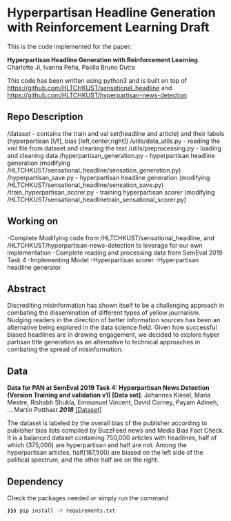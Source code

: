 # Hyperpartisan Headline Generation with Reinforcement Learning Draft


This is the code implemented for the paper:

**Hyperpartisan Headline Generation with Reinforcement Learning**. Charlotte Ji, Ivanna Peña, Paolla Bruno Dutra 

This code has been written using python3 and is built on top of https://github.com/HLTCHKUST/sensational_headline and https://github.com/HLTCHKUST/hyperpartisan-news-detection

## Repo Description
/dataset - contains the train and val set(headline and article) and their labels (hyperpartisan [t/f], bias [left,center,right])
/utils/data_utils.py - reading the xml file from dataset and cleaning the text
/utils/preprocessing.py - loading and cleaning data
/hyperpartisan_generation.py - hyperpartisan headline generation (modifying /HLTCHKUST/sensational_headline/sensation_generation.py)
/hyperpartisan_save.py - hyperpartisan headline generation (modifying /HLTCHKUST/sensational_headline/sensation_save.py)
/train_hyperpartisan_scorer.py - training hyperpartisan scorer (modifying /HLTCHKUST/sensational_headlinetrain_sensational_scorer.py)


## Working on
-Complete Modifying code from /HLTCHKUST/sensational_headline, and /HLTCHKUST/hyperpartisan-news-detection to leverage for our own implementation
-Complete reading and processing data from SemEval 2019 Task 4
-Implementing Model
   -Hyperpartisan scorer
   -Hyperpartisan headline generator

## Abstract
Discrediting misinformation has shown itself to be a challenging approach in combating the dissemination of different types of yellow journalism. Nudging readers in the direction of better information sources has been an alternative being explored in the data science field. Given how successful biased headlines are in drawing engagement, we decided to  explore hyper partisan title generation as an alternative to technical approaches in combating the spread of misinformation.


## Data
**Data for PAN at SemEval 2019 Task 4: Hyperpartisan News Detection (Version Training and validation v1) [Data set]**. Johannes Kiesel, Maria Mestre, Rishabh Shukla, Emmanuel Vincent, David Corney, Payam Adineh, … Martin Potthast ***2018*** [[Dataset]](http://doi.org/10.5281/zenodo.1489920)

The dataset is labeled by the overall bias of the publisher according to publisher bias lists compiled by BuzzFeed news and Media Bias Fact Check. It is a balanced dataset containing 750,000 articles with headlines, half of which (375,000) are hyperpartisan and half are not. Among the hyperpartisan articles, half(187,500) are biased on the left side of the political spectrum, and the other half are on the right. 


## Dependency
Check the packages needed or simply run the command
```console
❱❱❱ pip install -r requirements.txt
```
